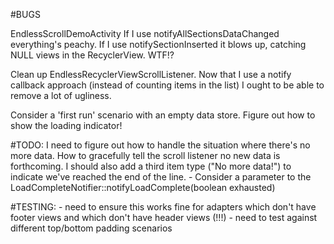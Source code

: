 #BUGS




EndlessScrollDemoActivity
If I use notifyAllSectionsDataChanged everything's peachy. If I use notifySectionInserted it blows up, catching NULL views in the RecyclerView. WTF!?

Clean up EndlessRecyclerViewScrollListener. Now that I use a notify callback approach (instead of counting items in the list) I ought to be able to remove a lot of ugliness.

Consider a 'first run' scenario with an empty data store. Figure out how to show the loading indicator!

#TODO: 
I need to figure out how to handle the situation where there's no more data. How to gracefully tell the scroll listener no new data is forthcoming. I should also add a third item type ("No more data!") to indicate we've reached the end of the line. 
	- Consider a parameter to the LoadCompleteNotifier::notifyLoadComplete(boolean exhausted)


#TESTING:
	- need to ensure this works fine for adapters which don't have footer views and which don't have header views (!!!)
	- need to test against different top/bottom padding scenarios

